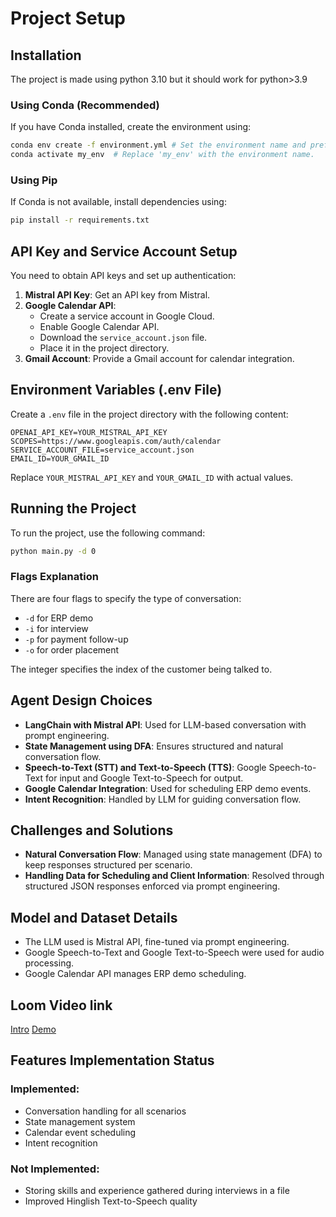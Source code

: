 # Project Setup

## Installation
The project is made using python 3.10 but it should work for python>3.9

### Using Conda (Recommended)
If you have Conda installed, create the environment using:
```sh
conda env create -f environment.yml # Set the environment name and prefix in environment.yml
conda activate my_env  # Replace 'my_env' with the environment name.
```

### Using Pip
If Conda is not available, install dependencies using:
```sh
pip install -r requirements.txt
```

## API Key and Service Account Setup
You need to obtain API keys and set up authentication:

1. **Mistral API Key**: Get an API key from Mistral.
2. **Google Calendar API**:
   - Create a service account in Google Cloud.
   - Enable Google Calendar API.
   - Download the `service_account.json` file.
   - Place it in the project directory.
3. **Gmail Account**: Provide a Gmail account for calendar integration.

## Environment Variables (.env File)
Create a `.env` file in the project directory with the following content:
```
OPENAI_API_KEY=YOUR_MISTRAL_API_KEY
SCOPES=https://www.googleapis.com/auth/calendar
SERVICE_ACCOUNT_FILE=service_account.json
EMAIL_ID=YOUR_GMAIL_ID
```
Replace `YOUR_MISTRAL_API_KEY` and `YOUR_GMAIL_ID` with actual values.

## Running the Project
To run the project, use the following command:
```sh
python main.py -d 0
```

### Flags Explanation
There are four flags to specify the type of conversation:
- `-d` for ERP demo
- `-i` for interview
- `-p` for payment follow-up
- `-o` for order placement

The integer specifies the index of the customer being talked to.

## Agent Design Choices
- **LangChain with Mistral API**: Used for LLM-based conversation with prompt engineering.
- **State Management using DFA**: Ensures structured and natural conversation flow.
- **Speech-to-Text (STT) and Text-to-Speech (TTS)**: Google Speech-to-Text for input and Google Text-to-Speech for output.
- **Google Calendar Integration**: Used for scheduling ERP demo events.
- **Intent Recognition**: Handled by LLM for guiding conversation flow.

## Challenges and Solutions
- **Natural Conversation Flow**: Managed using state management (DFA) to keep responses structured per scenario.
- **Handling Data for Scheduling and Client Information**: Resolved through structured JSON responses enforced via prompt engineering.

## Model and Dataset Details
- The LLM used is Mistral API, fine-tuned via prompt engineering.
- Google Speech-to-Text and Google Text-to-Speech were used for audio processing.
- Google Calendar API manages ERP demo scheduling.

## Loom Video link
[Intro](https://www.loom.com/share/bb590f88f78040bb83d6ce182cc829af?sid=e1e4693d-0f48-43cf-8548-69a073ada110)
[Demo](https://www.loom.com/share/6ae86f39f80b48a68dd03591bbf71efc?sid=c4431adf-191c-4d0e-985a-657cff8b2c2a)

## Features Implementation Status
### Implemented:
- Conversation handling for all scenarios
- State management system
- Calendar event scheduling
- Intent recognition

### Not Implemented:
- Storing skills and experience gathered during interviews in a file
- Improved Hinglish Text-to-Speech quality

